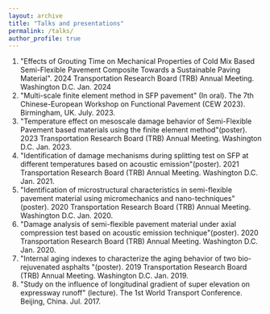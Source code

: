 ```yaml
---
layout: archive
title: "Talks and presentations"
permalink: /talks/
author_profile: true
---
```


1. "Effects of Grouting Time on Mechanical Properties of Cold Mix Based Semi-Flexible Pavement Composite Towards a Sustainable Paving Material". 2024 Transportation Research Board (TRB) Annual Meeting. Washington D.C. Jan. 2024
1. "Multi-scale finite element method in SFP pavement" (In oral). The 7th Chinese-European Workshop on Functional Pavement (CEW 2023). Birmingham, UK. July. 2023.
2. "Temperature effect on mesoscale damage behavior of Semi-Flexible Pavement based materials using the finite element method"(poster). 2023 Transportation Research Board (TRB) Annual Meeting. Washington D.C. Jan. 2023.
3. "Identification of damage mechanisms during splitting test on SFP at different temperatures based on acoustic emission"(poster). 2021 Transportation Research Board (TRB) Annual Meeting. Washington D.C. Jan. 2021.
4. "Identification of microstructural characteristics in semi-flexible pavement material using micromechanics and nano-techniques"(poster). 2020 Transportation Research Board (TRB) Annual Meeting. Washington D.C. Jan. 2020.
5. "Damage analysis of semi-flexible pavement material under axial compression test based on acoustic emission technique"(poster). 2020 Transportation Research Board (TRB) Annual Meeting. Washington D.C. Jan. 2020.
6. "Internal aging indexes to characterize the aging behavior of two bio-rejuvenated asphalts "(poster). 2019 Transportation Research Board (TRB) Annual Meeting. Washington D.C. Jan. 2019.
7. "Study on the influence of longitudinal gradient of super elevation on expressway runoff" (lecture). The 1st World Transport Conference. Beijing, China. Jul. 2017. 


